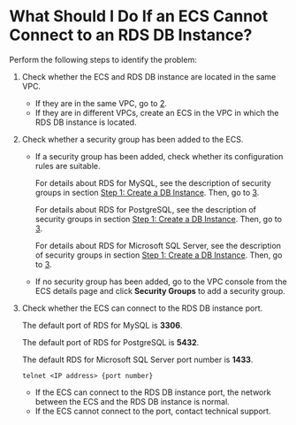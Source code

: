 # What Should I Do If an ECS Cannot Connect to an RDS DB Instance?<a name="rds_faq_0020"></a>

Perform the following steps to identify the problem:

1.  Check whether the ECS and RDS DB instance are located in the same VPC.
    -   If they are in the same VPC, go to  [2](#l76760374fb794a8d9b961321c13f386d).
    -   If they are in different VPCs, create an ECS in the VPC in which the RDS DB instance is located.

2.  <a name="l76760374fb794a8d9b961321c13f386d"></a>Check whether a security group has been added to the ECS.
    -   If a security group has been added, check whether its configuration rules are suitable.

        For details about RDS for MySQL, see the description of security groups in section  [Step 1: Create a DB Instance](step-1-create-a-db-instance.md). Then, go to  [3](#lbdf6c75fe0be4c37879e3354bc192d36).

        For details about RDS for PostgreSQL, see the description of security groups in section  [Step 1: Create a DB Instance](step-1-create-a-db-instance-5.md). Then, go to  [3](#lbdf6c75fe0be4c37879e3354bc192d36).

        For details about RDS for Microsoft SQL Server, see the description of security groups in section  [Step 1: Create a DB Instance](step-1-create-a-db-instance-13.md). Then, go to  [3](#lbdf6c75fe0be4c37879e3354bc192d36).

    -   If no security group has been added, go to the VPC console from the ECS details page and click  **Security Groups**  to add a security group.

3.  <a name="lbdf6c75fe0be4c37879e3354bc192d36"></a>Check whether the ECS can connect to the RDS DB instance port.

    The default port of RDS for MySQL is  **3306**.

    The default port of RDS for PostgreSQL is  **5432**.

    The default RDS for Microsoft SQL Server port number is  **1433**.

    ```
    telnet <IP address> {port number}
    ```

    -   If the ECS can connect to the RDS DB instance port, the network between the ECS and the RDS DB instance is normal.
    -   If the ECS cannot connect to the port, contact technical support.


